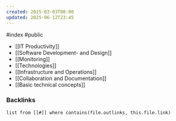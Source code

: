 ```yaml
---
created: 2025-03-03T08:00
updated: 2025-06-12T23:45
---
```

#index #public

- [[IT Productivity]]
- [[Software Development- and Design]]
- [[Monitoring]]
- [[Technologies]]
- [[Infrastructure and Operations]]
- [[Collaboration and Documentation]]
- [[Basic technical concepts]]




### Backlinks
```dataview 
list from [[#]] where contains(file.outlinks, this.file.link)
```

